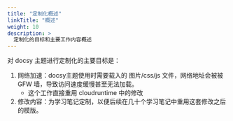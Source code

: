 ```yaml
---
title: "定制化概述"
linkTitle: "概述"
weight: 10
description: >
  定制化的目标和主要工作内容概述
---
```




对 docsy 主题进行定制化的主要目标是：

1. 网络加速：docsy主题使用时需要载入的 图片/css/js 文件，网络地址会被被 GFW 墙，导致访问速度缓慢甚至无法加载。
   - 这个工作直接重用 cloudruntime 中的修改
2. 修改内容：为学习笔记定制，以便后续在几十个学习笔记中重用这套修改之后的模版。



